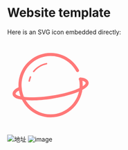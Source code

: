 # Website template
Here is an SVG icon embedded directly:

<div style="width: 200px;">
  <svg t="1724837694192" class="icon" viewBox="0 0 1024 1024" version="1.1" xmlns="http://www.w3.org/2000/svg" p-id="4569" id="mx_n_1724837694192" data-spm-anchor-id="a313x.search_index.0.i1.5ac83a81Oeqttq" width="200" height="200"><path d="M292.6 691.9c-98.3 0-173.6-13-207.4-38.2-13.1-9.7-20.6-21.4-22.4-34.6-2.8-20.3 8.4-40.8 33.2-60.9 2.9-2.3 46.1-26.3 53.1-27.9 9.8-2.1 19.3 3.9 21.5 13.6 2.1 9.1-3.1 18.1-11.7 21-5.9 2.6-37.1 19.4-41.3 22.1-12.4 10.1-20 20.6-19.1 27.2 0.6 4.1 4.8 8.1 8.3 10.7 42 31.3 199.1 45.3 418 11.6C797.3 594.4 932.1 516 928 485.7c-1.2-8.7-18.9-27.8-63.7-27.8-10 0-18-8.1-18-18s8.1-18 18-18c62.7 0 95.5 30.6 99.4 58.9 12.3 89.4-252.4 163.4-433.3 191.3-86.6 13.3-168.1 19.8-237.8 19.8zM260.4 472.4c-0.6 0-1.1-0.1-1.7-0.2-4.9-0.9-8.1-5.6-7.2-10.5 3.2-16.9 8.1-33.6 14.6-49.6 1.9-4.6 7.1-6.8 11.7-5 4.6 1.9 6.8 7.1 5 11.7-6 14.9-10.6 30.5-13.6 46.2-0.8 4.4-4.6 7.4-8.8 7.4z m52.5-113.1c-2 0-4-0.7-5.7-2-3.9-3.1-4.5-8.8-1.3-12.7 39.6-49 95.3-82.5 156.8-94.3 4.9-0.9 9.6 2.3 10.5 7.2 0.9 4.9-2.3 9.6-7.1 10.5-57.4 11-109.3 42.2-146.2 87.9-1.8 2.2-4.4 3.4-7 3.4z" fill="#FF7878" p-id="4570"></path><path d="M513.1 892.2c-209.7 0-380.4-170.6-380.4-380.4 0-10.2 0.4-20.5 1.2-30.5 1.1-13.7 2.9-27.5 5.5-41.1C173.5 261.3 330.6 131.4 513 131.4c139.9 0 268.1 76.5 334.8 199.6 4.7 8.7 1.5 19.7-7.3 24.4-8.7 4.7-19.7 1.5-24.4-7.3C755.8 236.6 639.6 167.4 513 167.4 348 167.5 205.7 285 174.9 447c-2.3 12.2-4 24.7-5 37.2-0.7 9.1-1.1 18.4-1.1 27.7 0 189.9 154.5 344.3 344.3 344.3s344.3-154.5 344.3-344.3c0-22.9-2.3-45.8-6.7-68.1-2-9.7 4.4-19.2 14.1-21.2S884 427 886 436.7c4.9 24.6 7.4 49.9 7.4 75.2 0.1 209.7-170.5 380.3-380.3 380.3z" fill="#FF7878" p-id="4571"></path></svg>
</div>

![地址](liubo-hub.github.io/cbliu/)
![image](https://github.com/user-attachments/assets/6932180b-020f-428a-b270-a5fb869d4bae)

